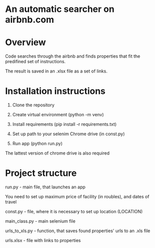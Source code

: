 # An automatic searcher on airbnb.com

# Overview

Code searches through the airbnb and finds properties that fit the predifined set of instructions. 

The result is saved in an .xlsx file as a set of links.

# Installation instructions

1) Clone the repository

2) Create virtual environment (python -m venv)

3) Install requirements (pip install -r requirements.txt)

4) Set up path to your selenim Chrome drive (in const.py)

5) Run app (python run.py)

The lattest version of chrome drive is also required

# Project structure

run.py - main file, that launches an app

You need to set up maximum price of facility (in roubles), and dates of travel

const.py - file, where it is necessary to set up location (LOCATION)

main_class.py - main selenium file

urls_to_xls.py - function, that saves found properties' urls  to an .xls  file

urls.xlsx - file with links to properties

